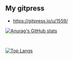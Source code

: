 ## My gitpress
 - https://gitpress.io/u/1559/

[![Anurag's GitHub stats](https://github-readme-stats.vercel.app/api?username=Kei-t76&theme=synthwave)](https://github.com/anuraghazra/github-readme-stats)

<br>

[![Top Langs](https://github-readme-stats.vercel.app/api/top-langs/?username=Kei-t76&layout=compact&theme=synthwave)](https://github.com/anuraghazra/github-readme-stats)


